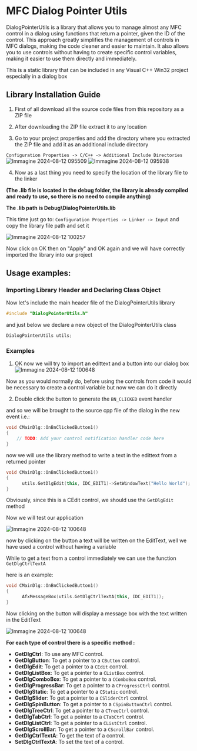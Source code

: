 # MFC Dialog Pointer Utils

DialogPointerUtils is a library that allows you to manage almost any MFC control in a dialog using functions that return a pointer, given the ID of the control. This approach greatly simplifies the management of controls in MFC dialogs, making the code cleaner and easier to maintain. It also allows you to use controls without having to create specific control variables, making it easier to use them directly and immediately.

This is a static library that can be included in any Visual C++ Win32 project especially in a dialog box

## Library Installation Guide

1) First of all download all the source code files from this repository as a ZIP file

2) After downloading the ZIP file extract it to any location
3)  Go to your project properties and add the directory where you extracted the ZIP file and add it as an additional include directory

   ```Configuration Properties -> C/C++ -> Additional Include Directories```
![Immagine 2024-08-12 095509](https://github.com/user-attachments/assets/56aa3015-b48f-495e-b62a-d5afaed4b231)
![Immagine 2024-08-12 095938](https://github.com/user-attachments/assets/0942cef7-5ab8-4ee8-a352-77eda2c0ff75)

4) Now as a last thing you need to specify the location of the library file to the linker
   
**(The .lib file is located in the debug folder, the library is already compiled and ready to use, so there is no need to compile anything)**
   
**The .lib path is Debug\DialogPointerUtils.lib**
   
This time just go to: ```Configuration Properties -> Linker -> Input``` and copy the library file path and set it

![Immagine 2024-08-12 100257](https://github.com/user-attachments/assets/d4d704be-9882-480f-a04c-ac8a5b3a2710)

Now click on OK then on "Apply" and OK again and we will have correctly imported the library into our project

## Usage examples:

### Importing Library Header and Declaring Class Object

Now let's include the main header file of the DialogPointerUtils library

```cpp
#include "DialogPointerUtils.h"
```

and just below we declare a new object of the DialogPointerUtils class
```cpp
DialogPointerUtils utils;
```

### Examples

1) OK now we will try to import an edittext and a button into our dialog box
![Immagine 2024-08-12 100648](https://github.com/user-attachments/assets/d31e21a3-de48-4225-8eef-a264b91c4006)

Now as you would normally do, before using the controls from code it would be necessary to create a control variable but now we can do it directly

2) Double click the button to generate the ```BN_CLICKED``` event handler

and so we will be brought to the source cpp file of the dialog in the new event i.e.:

```cpp
void CMainDlg::OnBnClickedButton1()
{
	// TODO: Add your control notification handler code here
}
```

now we will use the library method to write a text in the edittext from a returned pointer

```cpp
void CMainDlg::OnBnClickedButton1()
{
      utils.GetDlgEdit(this, IDC_EDIT1)->SetWindowText("Hello World");
}
```

Obviously, since this is a CEdit control, we should use the ```GetDlgEdit``` method

Now we will test our application

![Immagine 2024-08-12 100648](https://github.com/user-attachments/assets/4c6f621d-1bc6-4816-ae62-d8a8a93127b3)

now by clicking on the button a text will be written on the EditText, well we have used a control without having a variable

While to get a text from a control immediately we can use the function ```GetDlgCtrlTextA```

here is an example:

```cpp
void CMainDlg::OnBnClickedButton1()
{
      AfxMessageBox(utils.GetDlgCtrlTextA(this, IDC_EDIT1));
}
```

Now clicking on the button will display a message box with the text written in the EditText

![Immagine 2024-08-12 100648](https://github.com/user-attachments/assets/581be9be-516a-4b5f-a0ee-4f7c7bcf5785)


**For each type of control there is a specific method :**
- **GetDlgCtrl**: To use any MFC control.
- **GetDlgButton**: To get a pointer to a `CButton` control.
- **GetDlgEdit**: To get a pointer to a `CEdit` control.
- **GetDlgListBox**: To get a pointer to a `CListBox` control.
- **GetDlgComboBox**: To get a pointer to a `CComboBox` control.
- **GetDlgProgressBar**: To get a pointer to a `CProgressCtrl` control.
- **GetDlgStatic**: To get a pointer to a `CStatic` control.
- **GetDlgSlider**: To get a pointer to a `CSliderCtrl` control.
- **GetDlgSpinButton**: To get a pointer to a `CSpinButtonCtrl` control.
- **GetDlgTreeCtrl**: To get a pointer to a `CTreeCtrl` control.
- **GetDlgTabCtrl**: To get a pointer to a `CTabCtrl` control.
- **GetDlgListCtrl**: To get a pointer to a `CListCtrl` control.
- **GetDlgScrollBar**: To get a pointer to a `CScrollBar` control.
- **GetDlgCtrlTextA**: To get the text of a control.
- **SetDlgCtrlTextA**: To set the text of a control.
